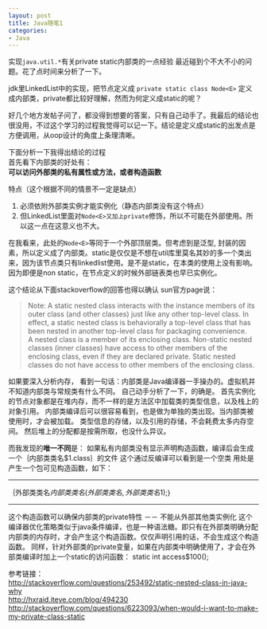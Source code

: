 ```yaml
---
layout: post
title: Java随笔1
categories:
- Java
---
```

实现`java.util.*`有关private static内部类的一点经验
最近碰到个不大不小的问题。花了点时间来分析了一下。

jdk里LinkedList中的实现，把节点定义成
`private static class Node<E>`
定义成内部类，private都比较好理解，然而为何定义成static的呢？

好几个地方发帖子问了，都没得到想要的答案，只有自己动手了。我最后的结论也很没用，不过这个学习的过程我觉得可以记一下。结论是定义成static的出发点是方便调用，从oop设计的角度上条理清晰。  

下面分析一下我得出结论的过程  
首先看下内部类的好处有：  
__可以访问外部类的私有属性或方法，或者构造函数__

特点（这个根据不同的情景不一定是缺点）  
1. 必须依附外部类实例才能实例化（静态内部类没有这个特点）  
2. 但LinkedList里面对`Node<E>又加上private`修饰，所以不可能在外部使用。所以这一点在这意义也不大。

在我看来，此处的`Node<E>`等同于一个外部顶层类。但考虑到是泛型, 封装的因素，所以定义成了内部类。static是仅仅是不想在util库里莫名其妙的多一个类出来，因为该节点类只有linkedlist使用。是不是static，在本类的使用上没有影响。因为即便是non static，在节点定义的时候外部链表类也早已实例化。

这个结论从下面stackoverflow的回答也得以确认
sun官方page说：
> Note: A static nested class interacts with the instance members of its outer class (and other classes) just like any other top-level class. In effect, a static nested class is behaviorally a top-level class that has been nested in another top-level class for packaging convenience.  
> A nested class is a member of its enclosing class. Non-static nested classes (inner classes) have access to other members of the enclosing class, even if they are declared private. Static nested classes do not have access to other members of the enclosing class.

如果要深入分析内存，
看到一句话：内部类是Java编译器一手操办的。虚拟机并不知道内部类与常规类有什么不同。
自己动手分析了一下，的确是。
首先实例化的节点对象都是在堆内存，而不一样的是方法区中加载类的类型信息，以及栈上的对象引用。
内部类编译后可以很容易看到，也是做为单独的类出现。当内部类被使用时，才会被加载。
类型信息的存储，以及引用的存储，不会耗费太多内存空间。
然后堆上的分配都是按需所取，也没什么异议。

而我发现的**唯一不同**是：
如果私有内部类没有显示声明构造函数，编译后会生成一个｛内部类类名$1.class｝的文件
这个通过反编译可以看到是一个空类
用处是产生一个包可见构造函数，如下：

----  

｛外部类类名$内部类类名(外部类类名, 外部类类名$1);｝

----  
这个构造函数可以确保内部类的private特性 －－ 不能从外部其他类实例化
这个编译器优化策略类似于java条件编译，也是一种语法糖。即只有在外部类明确分配内部类的内存时，才会产生这个构造函数。仅仅声明引用的话，不会生成这个构造函数。
同样，针对外部类的private变量，如果在内部类中明确使用了，才会在外部类编译时加上一个static的访问函数：
static int access$100();


参考链接：  
<http://stackoverflow.com/questions/253492/static-nested-class-in-java-why>  
<http://hxraid.iteye.com/blog/494230>  
<http://stackoverflow.com/questions/6223093/when-would-i-want-to-make-my-private-class-static>